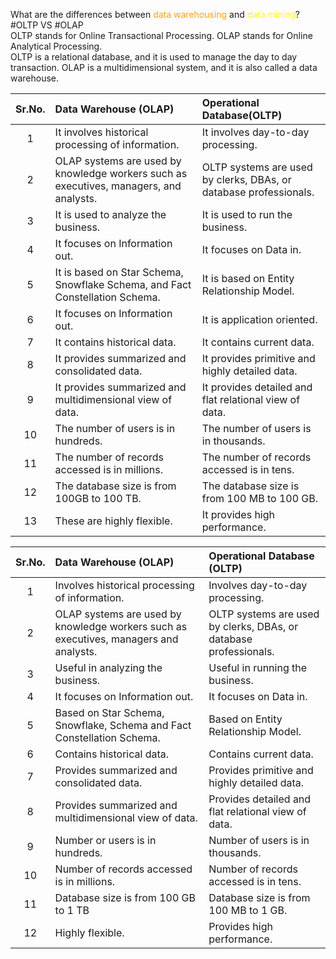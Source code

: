  What are the differences between <font color = 'orange'>data warehousing</font> and <font color = 'yellow'>data mining</font>?  
#OLTP VS #OLAP  
OLTP stands for Online Transactional Processing. OLAP stands for Online Analytical Processing.  
OLTP is a relational database, and it is used to manage the day to day transaction. OLAP is a multidimensional system, and it is also called a data warehouse.

Sr.No.|Data Warehouse (OLAP)|Operational Database(OLTP)
:--:|:--|:--
1 | It involves historical processing of information. | It involves day-to-day processing.
2|OLAP systems are used by knowledge workers such as executives, managers, and analysts.|OLTP systems are used by clerks, DBAs, or database professionals.
3|It is used to analyze the business.|It is used to run the business.
4|It focuses on Information out.|It focuses on Data in.
5|It is based on Star Schema, Snowflake Schema, and Fact Constellation Schema.|It is based on Entity Relationship Model.
6|It focuses on Information out.|It is application oriented.
7|It contains historical data.|It contains current data.
8|It provides summarized and consolidated data.|It provides primitive and highly detailed data.
9|It provides summarized and multidimensional view of data.|It provides detailed and flat relational view of data.
10|The number of users is in hundreds.|The number of users is in thousands.
11|The number of records accessed is in millions.|The number of records accessed is in tens.
12|The database size is from 100GB to 100 TB.|The database size is from 100 MB to 100 GB.
13|These are highly flexible.|It provides high performance.


Sr.No.|Data Warehouse (OLAP)|Operational Database (OLTP)
:--:|:--|:--
1|Involves historical processing of information.|Involves day-to-day processing.
2|OLAP systems are used by knowledge workers such as executives, managers and analysts.|OLTP systems are used by clerks, DBAs, or database professionals.
3|Useful in analyzing the business.|Useful in running the business.
4|It focuses on Information out.|It focuses on Data in.
5|Based on Star Schema, Snowflake, Schema and Fact Constellation Schema.|Based on Entity Relationship Model.
6|Contains historical data.|Contains current data.
7|Provides summarized and consolidated data.|Provides primitive and highly detailed data.
8|Provides summarized and multidimensional view of data.|Provides detailed and flat relational view of data.
9|Number or users is in hundreds.|Number of users is in thousands.
10|Number of records accessed is in millions.|Number of records accessed is in tens.
11|Database size is from 100 GB to 1 TB|Database size is from 100 MB to 1 GB.
12|Highly flexible.|Provides high performance.